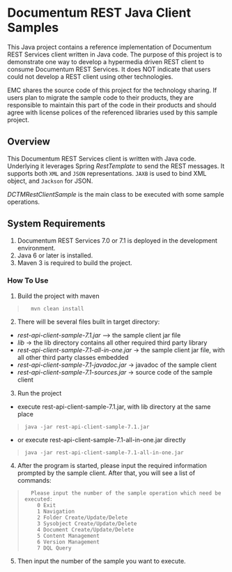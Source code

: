 Documentum REST Java Client Samples
=========

This Java project contains a reference implementation of Documentum REST Services client written in Java code. The
purpose of this project is to demonstrate one way to develop a hypermedia driven REST client to consume Documentum
REST Services. It does NOT indicate that users could not develop a REST client using other technologies.

EMC shares the source code of this project for the technology sharing. If users plan to migrate the sample code to their
 products, they are responsible to maintain this part of the code in their products and should agree with license polices
  of the referenced libraries used by this sample project.


## Overview
This Documentum REST Services client is written with Java code. Underlying it leverages Spring *RestTemplate* to send
the REST messages. It supports both `XML` and `JSON` representations. `JAXB` is used to bind XML object, and `Jackson`
for JSON.

*DCTMRestClientSample* is the main class to be executed with some sample operations.

## System Requirements
1. Documentum REST Services 7.0 or 7.1 is deployed in the development environment.
2. Java 6 or later is installed.
3. Maven 3 is required to build the project.

### How To Use
1. Build the project with maven
>       mvn clean install

2. There will be several files built in target directory:
* *rest-api-client-sample-7.1.jar* --> the sample client jar file
* *lib* -> the lib directory contains all other required third party library
* *rest-api-client-sample-7.1-all-in-one.jar* -> the sample client jar file, with all other third party classes embedded
* *rest-api-client-sample-7.1-javadoc.jar* -> javadoc of the sample client
* *rest-api-client-sample-7.1-sources.jar* -> source code of the sample client
   
3. Run the project
* execute rest-api-client-sample-7.1.jar, with lib directory at the same place
>     java -jar rest-api-client-sample-7.1.jar
   
* or execute rest-api-client-sample-7.1-all-in-one.jar directly
>     java -jar rest-api-client-sample-7.1-all-in-one.jar
   
4. After the program is started, please input the required information prompted by the sample client. After that, you
will see a list of commands:
>    	Please input the number of the sample operation which need be executed:
>    	  0 Exit
>    	  1 Navigation
>    	  2 Folder Create/Update/Delete
>    	  3 Sysobject Create/Update/Delete
>    	  4 Document Create/Update/Delete
>    	  5 Content Management
>    	  6 Version Management
>    	  7 DQL Query

5. Then input the number of the sample you want to execute.
